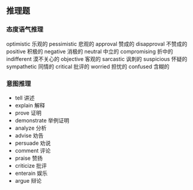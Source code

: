  
## 推理题

### 态度语气推理

optimistic 乐观的
pessimistic 悲观的
approval 赞成的
disapproval 不赞成的
positive 积极的
negative  消极的
neutral 中立的
compromising 折中的
indifferent 漠不关心的
objective 客观的
sarcastic 讽刺的
suspicious 怀疑的
sympathetic 同情的
critical 批评的
worried 担忧的
confused 含糊的

### 意图推理

- tell 讲述
- explain 解释
- prove 证明
- demonstrate 举例证明
- analyze 分析
- advise 劝告
- persuade 劝说
- comment 评论
- praise 赞扬
- criticize  批评
- enterain 娱乐
- argue 辩论
